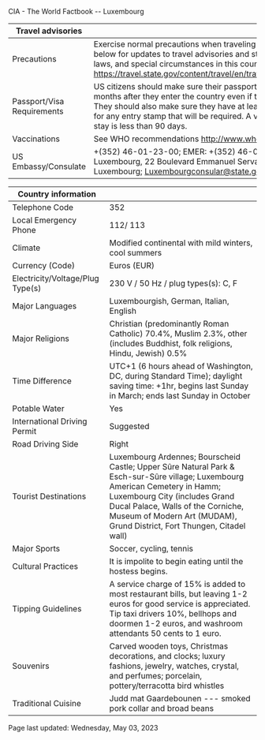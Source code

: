 CIA - The World Factbook -- Luxembourg

| Travel advisories | |
| --- | --- |
| Precautions | Exercise normal precautions when traveling to Luxembourg. Consult the link below for updates to travel advisories and statements on safety, security, local laws, and special circumstances in this country.** **  <https://travel.state.gov/content/travel/en/traveladvisories/traveladvisories.html> |
| Passport/Visa Requirements | US citizens should make sure their passport will not expire for at least 6 months after they enter the country even if they do not intend to stay that long. They should also make sure they have at least 1 blank page in their passport for any entry stamp that will be required. A visa is not required as long as the stay is less than 90 days. |
| Vaccinations | See WHO recommendations  <http://www.who.int/> |
| US Embassy/Consulate | +(352) 46-01-23-00; EMER: +(352) 46-01 23-23; US Embassy Luxembourg, 22 Boulevard Emmanuel Servais, L-2535 Luxembourg City, Luxembourg; Luxembourgconsular@state.gov; https://lu.usembassy.gov/ |

| Country information |  |
| --- | --- |
| Telephone Code | 352 |
| Local Emergency Phone | 112/ 113 |
| Climate | Modified continental with mild winters, cool summers |
| Currency (Code) | Euros (EUR) |
| Electricity/Voltage/Plug Type(s) | 230 V / 50 Hz / plug types(s): C, F |
| Major Languages | Luxembourgish, German, Italian, English |
| Major Religions | Christian (predominantly Roman Catholic) 70.4%, Muslim 2.3%, other (includes Buddhist, folk religions, Hindu, Jewish) 0.5% |
| Time Difference | UTC+1 (6 hours ahead of Washington, DC, during Standard Time); daylight saving time: +1hr, begins last Sunday in March; ends last Sunday in October |
| Potable Water | Yes |
| International Driving Permit | Suggested |
| Road Driving Side | Right |
| Tourist Destinations | Luxembourg Ardennes; Bourscheid Castle; Upper Sûre Natural Park & Esch-sur-Sûre village; Luxembourg American Cemetery in Hamm; Luxembourg City (includes Grand Ducal Palace, Walls of the Corniche, Museum of Modern Art (MUDAM), Grund District, Fort Thungen, Citadel wall) |
| Major Sports | Soccer, cycling, tennis |
| Cultural Practices | It is impolite to begin eating until the hostess begins. |
| Tipping Guidelines | A service charge of 15% is added to most restaurant bills, but leaving 1-2 euros for good service is appreciated. Tip taxi drivers 10%, bellhops and doormen 1-2 euros, and washroom attendants 50 cents to 1 euro. |
| Souvenirs | Carved wooden toys, Christmas decorations, and clocks; luxury fashions, jewelry, watches, crystal, and perfumes; porcelain, pottery/terracotta bird whistles |
| Traditional Cuisine | Judd mat Gaardebounen --- smoked pork collar and broad beans |

Page last updated: Wednesday, May 03, 2023

